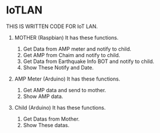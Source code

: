 # IoTLAN

THIS IS WRITTEN CODE FOR IoT LAN.

1. MOTHER (Raspbian)
   It has these functions.
   1. Get Data from AMP meter and notify to child.
   2. Get AMP from Chaim and notify to child.
   3. Get Data from Earthquake Info BOT and notify to child.
   4. Show These Notify and Date.

2. AMP Meter (Arduino)
   It has these functions.
   1. Get AMP data and send to mother.
   2. Show AMP data.

3. Child (Arduino)
   It has these functions.
   1. Get Datas from Mother.
   2. Show These datas.